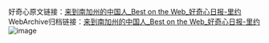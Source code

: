 好奇心原文链接：[来到南加州的中国人_Best on the Web_好奇心日报-里约](https://www.qdaily.com/articles/3040.html)
WebArchive归档链接：[来到南加州的中国人_Best on the Web_好奇心日报-里约](http://web.archive.org/web/20190623151442/https://www.qdaily.com/articles/3040.html)
![image](http://ww3.sinaimg.cn/large/007d5XDply1g3v6k1zhx0j30u02ji4qp)